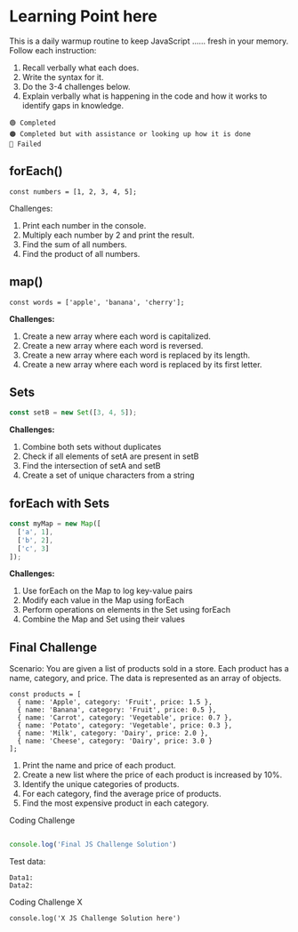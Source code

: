 # Learning Point here

This is a daily warmup routine to keep JavaScript ...... fresh in your memory. Follow each instruction:

1. Recall verbally what each does. 
2. Write the syntax for it.
3. Do the 3-4 challenges below.
4. Explain verbally what is happening in the code and how it works to identify gaps in knowledge.
```
🟢 Completed
🟠 Completed but with assistance or looking up how it is done
🔴 Failed
```

## forEach() ##
```const numbers = [1, 2, 3, 4, 5];```

Challenges:
1. Print each number in the console.
2. Multiply each number by 2 and print the result.
3. Find the sum of all numbers.
4. Find the product of all numbers.


## map() ##
```const words = ['apple', 'banana', 'cherry'];```

**Challenges:**
1. Create a new array where each word is capitalized.
2. Create a new array where each word is reversed.
3. Create a new array where each word is replaced by its length.
4. Create a new array where each word is replaced by its first letter.



## Sets ##

```js const setA = new Set([1, 2, 3]);
const setB = new Set([3, 4, 5]);
```

**Challenges:**
1. Combine both sets without duplicates
2. Check if all elements of setA are present in setB
3. Find the intersection of setA and setB
4. Create a set of unique characters from a string




## forEach with Sets ##
```js 
const myMap = new Map([
  ['a', 1],
  ['b', 2],
  ['c', 3]
]);
```

**Challenges:**
1. Use forEach on the Map to log key-value pairs
2. Modify each value in the Map using forEach
3. Perform operations on elements in the Set using forEach
4. Combine the Map and Set using their values


## Final Challenge ##

Scenario: You are given a list of products sold in a store. Each product has a name, category, and price. The data is represented as an array of objects.

```JS
const products = [
  { name: 'Apple', category: 'Fruit', price: 1.5 },
  { name: 'Banana', category: 'Fruit', price: 0.5 },
  { name: 'Carrot', category: 'Vegetable', price: 0.7 },
  { name: 'Potato', category: 'Vegetable', price: 0.3 },
  { name: 'Milk', category: 'Dairy', price: 2.0 },
  { name: 'Cheese', category: 'Dairy', price: 3.0 }
];
```
1. Print the name and price of each product.
2. Create a new list where the price of each product is increased by 10%.
3. Identify the unique categories of products.
4. For each category, find the average price of products.
5. Find the most expensive product in each category.




Coding Challenge
```js 

console.log('Final JS Challenge Solution')

```
Test data:

```
Data1:
Data2:
```

Coding Challenge X
```JS
console.log('X JS Challenge Solution here')
```
